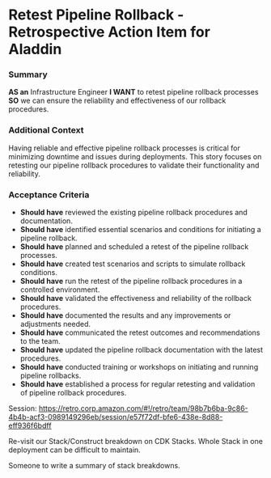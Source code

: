 
# Retest Pipeline Rollback - Retrospective Action Item for Aladdin
### Summary
**AS an** Infrastructure Engineer
**I WANT** to retest pipeline rollback processes
**SO** we can ensure the reliability and effectiveness of our rollback procedures.

### Additional Context
Having reliable and effective pipeline rollback processes is critical for minimizing downtime and issues during deployments. This story focuses on retesting our pipeline rollback procedures to validate their functionality and reliability.

### Acceptance Criteria

- **Should have** reviewed the existing pipeline rollback procedures and documentation.
- **Should have** identified essential scenarios and conditions for initiating a pipeline rollback.
- **Should have** planned and scheduled a retest of the pipeline rollback processes.
- **Should have** created test scenarios and scripts to simulate rollback conditions.
- **Should have** run the retest of the pipeline rollback procedures in a controlled environment.
- **Should have** validated the effectiveness and reliability of the rollback procedures.
- **Should have** documented the results and any improvements or adjustments needed.
- **Should have** communicated the retest outcomes and recommendations to the team.
- **Should have** updated the pipeline rollback documentation with the latest procedures.
- **Should have** conducted training or workshops on initiating and running pipeline rollbacks.
- **Should have** established a process for regular retesting and validation of pipeline rollback procedures.

Session: https://retro.corp.amazon.com/#!/retro/team/98b7b6ba-9c86-4b4b-acf3-0989149296eb/session/e57f72df-bfe6-438e-8d88-eff936f6bdff

Re-visit our Stack/Construct breakdown on CDK Stacks. Whole Stack in one deployment can be difficult to maintain.

Someone to write a summary of stack breakdowns.

